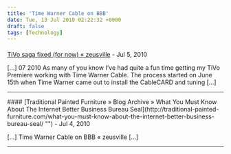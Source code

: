 ```yaml
---
title: 'Time Warner Cable on BBB'
date: Tue, 13 Jul 2010 02:22:32 +0000
draft: false
tags: [Technology]
---
```



#### 
[TiVo saga fixed (for now) &laquo; zeusville](http://zeusville.wordpress.com/2010/07/16/tivo-saga-fixed-for-now/ "") - <time datetime="2010-07-16 10:48:28">Jul 5, 2010</time>

\[...\] 07 2010 As many of you know I’ve had quite a fun time getting my TiVo Premiere working with Time Warner Cable. The process started on June 15th when Time Warner came out to install the CableCARD and tuning \[...\]
<hr />
#### 
[Traditional Painted Furniture &raquo; Blog Archive &raquo; What You Must Know About The Internet Better Business Bureau Seal](http://traditional-painted-furniture.com/what-you-must-know-about-the-internet-better-business-bureau-seal/ "") - <time datetime="2010-07-15 06:31:15">Jul 4, 2010</time>

\[...\] Time Warner Cable on BBB « zeusville \[...\]
<hr />
